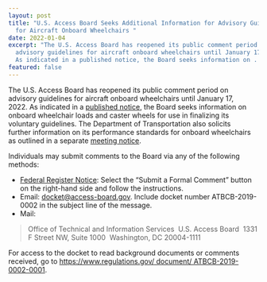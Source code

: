 ```yaml
---
layout: post
title: "U.S. Access Board Seeks Additional Information for Advisory Guidelines
  for Aircraft Onboard Wheelchairs "
date: 2022-01-04
excerpt: "The U.S. Access Board has reopened its public comment period on
  advisory guidelines for aircraft onboard wheelchairs until January 17, 2022.
  As indicated in a published notice, the Board seeks information on . . . "
featured: false
---
```

The U.S. Access Board has reopened its public comment period on advisory guidelines for aircraft onboard wheelchairs until January 17, 2022. As indicated in a [published notice](https://www.federalregister.gov/documents/2021/11/19/2021-24980/advisory-guidelines-for-aircraft-onboard-wheelchairs-reopening-of-comment-period-notice-of-public), the Board seeks information on onboard wheelchair loads and caster wheels for use in finalizing its voluntary guidelines. The Department of Transportation also solicits further information on its performance standards for onboard wheelchairs as outlined in a separate [meeting notice](https://www.federalregister.gov/documents/2021/11/19/2021-25000/accessible-lavatories-on-single-aisle-aircraft-part-1-reopening-of-comment-period-and-public-meeting).  

Individuals may submit comments to the Board via any of the following methods:  

* [Federal Register Notice](https://www.federalregister.gov/documents/2021/11/19/2021-24980/advisory-guidelines-for-aircraft-onboard-wheelchairs-reopening-of-comment-period-notice-of-public): Select the “Submit a Formal Comment” button on the right-hand side and follow the instructions. 
* Email: [docket@access-board.gov](mailto:docket@access-board.gov). Include docket number ATBCB-2019-0002 in the subject line of the message. 
* Mail:  

> Office of Technical and Information Services 
> U.S. Access Board 
>1331 F Street NW, Suite 1000 
> Washington, DC 20004-1111 

For access to the docket to read background documents or comments received, go to [https://www.regulations.gov/ document/ ATBCB-2019-0002-0001](https://www.regulations.gov/document/ATBCB-2019-0002-0001).